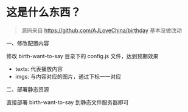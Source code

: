 # 这是什么东西？

> 源码来自 https://github.com/AJLoveChina/birthday 基本没做改动
>


一、修改配置内容

修改 birth-want-to-say 目录下的 config.js 文件，达到预期效果

- texts: 代表播放内容
- imgs: 与内容对应的图片，通过下标一一对应

二、部署静态资源

直接部署 birth-want-to-say 到静态文件服务器即可